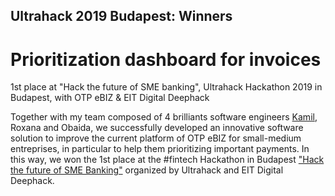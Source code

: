 ## Ultrahack 2019 Budapest: Winners
# Prioritization dashboard for invoices
1st place at "Hack the future of SME banking", Ultrahack Hackathon 2019 in Budapest, with OTP eBIZ &amp; EIT Digital Deephack

Together with my team composed of 4 brilliants software engineers [Kamil](https://github.com/kamilrzechowski), Roxana and Obaida, we successfully developed an innovative software solution to improve the current platform of OTP eBIZ for small-medium entreprises, in particular to help them prioritizing important payments. In this way, we won the 1st place at the #fintech Hackathon in Budapest ["Hack the future of SME Banking"](https://ultrahack.org/budapesthack2019) organized by Ultrahack and EIT Digital Deephack.

